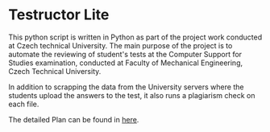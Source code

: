 # Testructor Lite


This python script is written in Python as part of the project work conducted
at Czech technical University. The main purpose of the project is to automate
the reviewing of student's tests at the Computer Support for Studies examination,
conducted at Faculty of Mechanical Engineering, Czech Technical University.

In addition to scrapping the data from the University servers where the students
upload the answers to the test, it also runs a plagiarism check on each file.

The detailed Plan can be found in [here](https://github.com/Akshat0694/Testructor-Lite/blob/master/01_Designs/Akshat_zadaniBP.doc "Original Assignment").
